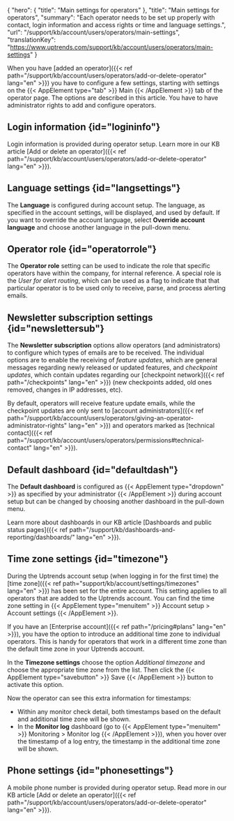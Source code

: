 {
  "hero": {
    "title": "Main settings for operators"
  },
  "title": "Main settings for operators",
  "summary": "Each operator needs to be set up properly with contact, login information and access rights or time and language settings.",
  "url": "/support/kb/account/users/operators/main-settings",
  "translationKey": "https://www.uptrends.com/support/kb/account/users/operators/main-settings"
}

When you have [added an operator]({{< ref path="/support/kb/account/users/operators/add-or-delete-operator" lang="en" >}}) you have to configure a few settings, starting with settings on the {{< AppElement type="tab" >}} Main {{< /AppElement >}} tab of the operator page. The options are described in this article. You have to have administrator rights to add and configure operators.

## Login information {id="logininfo"}
Login information is provided during operator setup. Learn more in our KB article [Add or delete an operator]({{< ref path="/support/kb/account/users/operators/add-or-delete-operator" lang="en" >}}).

## Language settings {id="langsettings"}
The **Language** is configured during account setup. The language, as specified in the account settings, will be displayed, and used by default. If you want to override the account language, select **Override account language** and choose another language in the pull-down menu.

## Operator role {id="operatorrole"}
The **Operator role** setting can be used to indicate the role that specific operators have within the company, for internal reference. A special role is the *User for alert routing*, which can be used as a flag to indicate that that particular operator is to be used only to receive, parse, and process alerting emails. 

## Newsletter subscription settings {id="newslettersub"}
The **Newsletter subscription** options allow operators (and administrators) to configure which types of emails are to be received. The individual options are to enable the receiving of *feature updates*, which are general messages regarding newly released or updated features, and *checkpoint updates*, which contain updates regarding our [checkpoint network]({{< ref path="/checkpoints" lang="en" >}}) (new checkpoints added, old ones removed, changes in IP addresses, etc). 

By default, operators will receive feature update emails, while the checkpoint updates are only sent to [account administrators]({{< ref path="/support/kb/account/users/operators/giving-an-operator-administrator-rights" lang="en" >}}) and operators marked as [technical contact]({{< ref path="/support/kb/account/users/operators/permissions#technical-contact" lang="en" >}}).

## Default dashboard {id="defaultdash"}
The **Default dashboard** is configured as {{< AppElement type="dropdown" >}} as specified by your administrator {{< /AppElement >}} during account setup but can be changed by choosing another dashboard in the pull-down menu.

Learn more about dashboards in our KB article [Dashboards and public status pages]({{< ref path="/support/kb/dashboards-and-reporting/dashboards/" lang="en" >}}).

## Time zone settings {id="timezone"}
During the Uptrends account setup (when logging in for the first time) the [time zone]({{< ref path="support/kb/account/settings/timezones" lang="en" >}}) has been set for the entire account. This setting applies to all operators that are added to the Uptrends account. You can find the time zone setting in {{< AppElement type="menuitem" >}} Account setup > Account settings {{< /AppElement >}}. 


If you have an [Enterprise account]({{< ref path="/pricing#plans" lang="en" >}}), you have the option to introduce an additional time zone to individual operators. This is handy for operators that work in a different time zone than the default time zone in your Uptrends account.

In the **Timezone settings** choose the option *Additional timezone* and choose the appropriate time zone from the list. Then click the {{< AppElement type="savebutton" >}} Save {{< /AppElement >}} button to activate this option.

Now the operator can see this extra information for timestamps:

- Within any monitor check detail, both timestamps based on the default and additional time zone will be shown.
- In the **Monitor log** dashboard (go to {{< AppElement type="menuitem" >}} Monitoring > Monitor log {{< /AppElement >}}), when you hover over the timestamp of a log entry, the timestamp in the additional time zone will be shown.

## Phone settings {id="phonesettings"}
A mobile phone number is provided during operator setup. Read more in our KB article [Add or delete an operator]({{< ref path="/support/kb/account/users/operators/add-or-delete-operator" lang="en" >}}).  